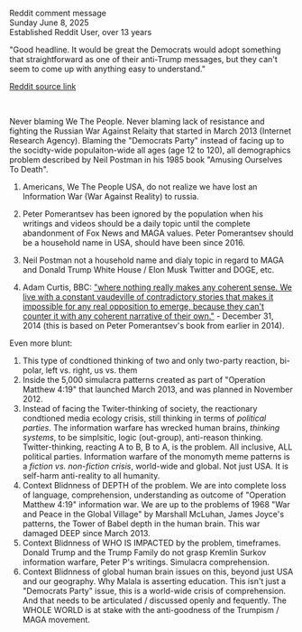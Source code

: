 Reddit comment message  
Sunday June 8, 2025  
Established Reddit User, over 13 years   

"Good headline. It would be great the Democrats would adopt something that straightforward as one of their anti-Trump messages, but they can't seem to come up with anything easy to understand."

[Reddit source link](https://old.reddit.com/r/politics/comments/1l6c2lg/donald_trump_is_destroying_the_economy_and_waging/mwnwsn6/)

&nbsp;

Never blaming We The People. Never blaming lack of resistance and fighting the Russian War Against Relaity that started in March 2013 (Internet Research Agency). Blaming the "Democrats Party" instead of facing up to the socidty-wide populaiton-wide all ages (age 12 to 120), all demographics problem described by Neil Postman in his 1985 book "Amusing Ourselves To Death".

1. Americans, We The People USA, do not realize we have lost an Information War (War Against Reality) to russia.

2. Peter Pomerantsev has been ignored by the population when his writings and videos should be a daily topic until the complete abandonment of Fox News and MAGA values. Peter Pomerantsev should be a household name in USA, should have been since 2016.

3. Neil Postman not a household name and dialy topic in regard to MAGA and Donald Trump White House / Elon Musk Twitter and DOGE, etc.

4. Adam Curtis, BBC: ["where nothing really makes any coherent sense. We live with a constant vaudeville of contradictory stories that makes it impossible for any real opposition to emerge, because they can't counter it with any coherent narrative of their own."](https://www.realclearpolitics.com/video/2014/12/31/bbcs_adam_curtis_on_the_contradictory_vaudeville_of_post-modern_politics.html) - December 31, 2014 (this is based on Peter Pomerantsev's book from earlier in 2014).

Even more blunt:

1. This type of condtioned thinking of two and only two-party reaction, bi-polar, left vs. right, us vs. them
2. Inside the 5,000 simulacra patterns created as part of "Operation Matthew 4:19" that launched March 2013, and was planned in November 2012.
3. Instead of facing the Twiter-thinking of society, the reactionary condtioned media ecology crisis, still thinking in terms of *political parties*. The information warfare has wrecked human brains, *thinking systems*, to be simplsitic, logic (out-group), anti-reason thinking. Twitter-thinking, reacting A to B, B to A, is the problem. All inclusive, ALL political parties. Information warfare of the monomyth meme patterns is a *fiction vs. non-fiction crisis*, world-wide and global. Not just USA. It is self-harm anti-reality to all humanity.
4. Context Blidnness of DEPTH of the problem. We are into complete loss of language, comprehension, understanding as outcome of "Operation Matthew 4:19" information war. We are up to the problems of 1968 "War and Peace in the Global Village" by Marshall McLuhan, James Joyce's patterns, the Tower of Babel depth in the human brain. This war damaged DEEP since March 2013.
5. Context Blidnness of WHO IS IMPACTED by the problem, timeframes. Donald Trump and the Trump Family do not grasp Kremlin Surkov information warfare, Peter P's writings. Simulacra comprehension.
6. Context Blidnness of global human brain issues on this, beyond just USA and our geography. Why Malala is asserting education. This isn't just a "Democrats Party" issue, this is a world-wide crisis of comprehension. And that needs to be articulated / discussed openly and fequently. The WHOLE WORLD is at stake with the anti-goodness of the Trumpism / MAGA movement.

